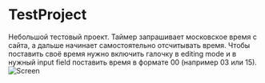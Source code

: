 # TestProject
Небольшой тестовый проект.
Таймер запрашивает московское время с сайта, а дальше начинает самостоятельно отсчитывать время.
Чтобы поставить своё время нужно включить галочку в editing mode и в нужный input field поставить время в формате 00 (например 03 или 15).
![Screen](https://github.com/user-attachments/assets/e91db857-bd07-4f35-8cac-5b70d548e99d)
